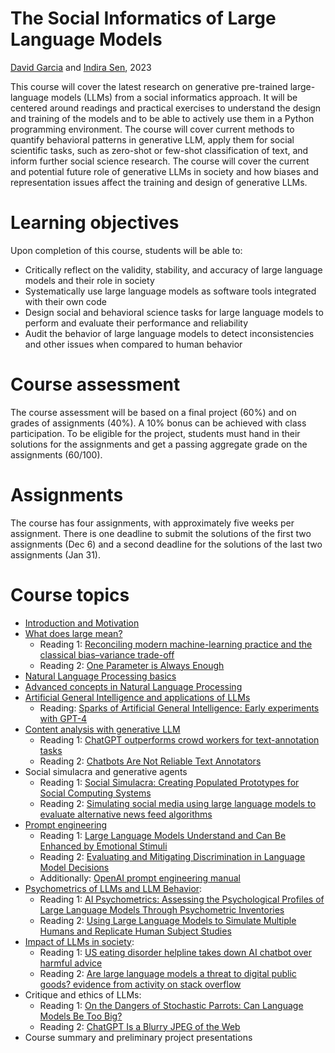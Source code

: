 # The Social Informatics of Large Language Models
[David Garcia](http://dgarcia.eu) and [Indira Sen](https://indiiigo.github.io/), 2023

This course will cover the latest research on generative pre-trained large-language models (LLMs) from a social informatics approach. It will be centered around readings and practical exercises to understand the design and training of the models and to be able to actively use them in a Python programming environment. The course will cover current methods to quantify behavioral patterns in generative LLM, apply them for social scientific tasks, such as zero-shot or few-shot classification of text, and inform further social science research. The course will cover the current and potential future role of generative LLMs in society and how biases and representation issues affect the training and design of generative LLMs.



# Learning objectives

Upon completion of this course, students will be able to:
- Critically reflect on the validity, stability, and accuracy of large language models and their role in society
- Systematically use large language models as software tools integrated with their own code
- Design social and behavioral science tasks for large language models to perform and evaluate their performance and reliability
- Audit the behavior of large language models to detect inconsistencies and other issues when compared to human behavior
    
    
# Course assessment

The course assessment will be based on a final project (60%) and on grades of assignments (40%). A 10% bonus can be achieved with class participation. To be eligible for the project, students must hand in their solutions for the assignments and get a passing aggregate grade on the assignments (60/100).



# Assignments
The course has four assignments, with approximately five weeks per assignment. There is one deadline to submit the solutions of the first two assignments (Dec 6) and a second deadline for the solutions of the last two assignments (Jan 31). 


# Course topics
- [Introduction and Motivation](https://dgarcia-eu.github.io/SILLM/Slides/01_Intro/Slides.html)
- [What does large mean?](https://dgarcia-eu.github.io/SILLM/Slides/02_MeaningOfLarge/Slides.html)
  - Reading 1: [Reconciling modern machine-learning practice and the classical bias–variance trade-off](https://www.pnas.org/doi/10.1073/pnas.1903070116)
  - Reading 2: [One Parameter is Always Enough](http://colala.berkeley.edu/papers/piantadosi2018one.pdf)
- [Natural Language Processing basics](https://github.com/dgarcia-eu/SILLM/blob/main/Slides/03_nlp_basics_1.pdf)
- [Advanced concepts in Natural Language Processing](https://github.com/dgarcia-eu/SILLM/blob/main/Slides/04_nlp_intermediate.pdf.pdf)
- [Artificial General Intelligence and applications of LLMs](https://github.com/dgarcia-eu/SILLM/blob/main/Slides/05_NLP_and_AGI.pdf)
  - Reading: [Sparks of Artificial General Intelligence: Early experiments with GPT-4](https://arxiv.org/abs/2303.12712)
- [Content analysis with generative LLM](https://github.com/dgarcia-eu/SILLM/blob/main/Slides/06_content_labeling.pdf.pdf)
  - Reading 1: [ChatGPT outperforms crowd workers for text-annotation tasks](https://www.pnas.org/doi/10.1073/pnas.2305016120)
  - Reading 2: [Chatbots Are Not Reliable Text Annotators](https://arxiv.org/abs/2311.05769)
- Social simulacra and generative agents
  - Reading 1: [Social Simulacra: Creating Populated Prototypes for Social Computing Systems](https://arxiv.org/pdf/2208.04024.pdf)
  - Reading 2: [Simulating social media using large language models to evaluate alternative news feed algorithms](https://arxiv.org/pdf/2310.05984.pdf)
- [Prompt engineering](https://dgarcia-eu.github.io/SILLM/Slides/08_PromptEngineering/Slides.html)
  - Reading 1: [Large Language Models Understand and Can Be Enhanced by
Emotional Stimuli](https://arxiv.org/pdf/2307.11760.pdf)
  - Reading 2: [Evaluating and Mitigating Discrimination in Language Model Decisions](https://arxiv.org/pdf/2312.03689.pdf)
  - Additionally: [OpenAI prompt engineering manual](https://platform.openai.com/docs/guides/prompt-engineering)
- [Psychometrics of LLMs and LLM Behavior](https://github.com/dgarcia-eu/SILLM/blob/main/Slides/09_bias_psychometrics_experiments.pdf.pdf):
  - Reading 1: [AI Psychometrics: Assessing the Psychological Profiles of Large Language Models Through Psychometric Inventories](https://journals.sagepub.com/doi/full/10.1177/17456916231214460)
  - Reading 2: [Using Large Language Models to Simulate Multiple Humans and Replicate Human Subject Studies](https://proceedings.mlr.press/v202/aher23a.html)
- [Impact of LLMs in society](https://github.com/dgarcia-eu/SILLM/blob/main/Slides/10_LLM_impact.pdf):
  - Reading 1: [US eating disorder helpline takes down AI chatbot over harmful advice](https://www.theguardian.com/technology/2023/may/31/eating-disorder-hotline-union-ai-chatbot-harm)
  - Reading 2: [Are large language models a threat to digital public goods? evidence from activity on stack overflow](https://arxiv.org/abs/2307.07367)
- Critique and ethics of LLMs:
  - Reading 1: [On the Dangers of Stochastic Parrots: Can Language Models Be Too Big?](https://dl.acm.org/doi/10.1145/3442188.3445922)
  - Reading 2: [ChatGPT Is a Blurry JPEG of the Web](https://www.newyorker.com/tech/annals-of-technology/chatgpt-is-a-blurry-jpeg-of-the-web)
- Course summary and preliminary project presentations
